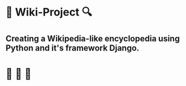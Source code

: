 # :mag_right: Wiki-Project :mag:
## Creating a  Wikipedia-like encyclopedia using Python and it's framework Django.
# :rocket: :rocket: :rocket:
